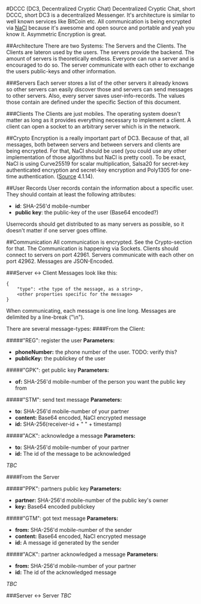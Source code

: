 #DCCC (DC3, Decentralized Cryptic Chat)
Decentralized Cryptic Chat, short DCCC, short DC3 is a decentralized Messenger. It's architecture is similar to well known services like BitCoin etc. All communication is being encrypted via [NaCl](http://nacl.cr.yp.to/) because it's awesome and open source and portable and yeah you know it. Asymmetric Encryption is great.

##Architecture
There are two Systems: The Servers and the Clients. The Clients are lateron used by the users. The servers provide the backend. The amount of servers is theoretically endless. Everyone can run a server and is encouraged to do so. The server communicate with each other to exchange the users public-keys and other information.

###Servers
Each server stores a list of the other servers it already knows so other servers can easily discover those and servers can send messages to other servers. Also, every server saves user-info-records. The values those contain are defined under the specific Section of this document. 

###Clients
The Clients are just mobiles. The operating system doesn't matter as long as it provides everything necessary to implement a client. A client can open a socket to an arbitrary server which is in the network.

##Crypto
Encryption is a really important part of DC3. Because of that, all messages, both between servers and between servers and clients are being encrypted. For that, NaCl should be used (you could use any other implementation of those algorithms but NaCl is pretty cool). To be exact, NaCl is using Curve25519 for scalar multiplication, Salsa20 for secret-key authenticated encryption and secret-key encryption and Poly1305 for one-time authentication. ([Source](http://nacl.cr.yp.to/valid.html) 4.1.14).

##User Records
User records contain the information about a specific user. They should contain at least the following attributes:
* **id**: SHA-256'd mobile-number
* **public key**: the public-key of the user (Base64 encoded?)

Userrecords should get distributed to as many servers as possible, so it doesn't matter if one server goes offline. 

##Communication
All communication is encrypted. See the Crypto-section for that. The Communication is happening via Sockets. Clients should connect to servers on port 42961. Servers communicate with each other on port 42962. Messages are JSON-Encoded.

###Server <-> Client
Messages look like this:

```
{
	"type": <the type of the message, as a string>,
	<other properties specific for the message>
}
```

When communicating, each message is one line long. Messages are delimited by a line-break ("\n").

There are several message-types:
####From the Client:

#####"REG": register the user
**Parameters:**

* **phoneNumber:** the phone number of the user. TODO: verify this?
* **publicKey:** the publickey of the user

#####"GPK": get public key
**Parameters:**

* **of:** SHA-256'd mobile-number of the person you want the public key from

#####"STM": send text message 
**Parameters:**

* **to:** SHA-256'd mobile-number of your partner
* **content:** Base64 encoded, NaCl encrypted message
* **id:** SHA-256(receiver-id + " " + timestamp) 

#####"ACK": acknowledge a message
**Parameters:**

* **to:** SHA-256'd mobile-number of your partner
* **id:** The id of the message to be acknowledged

*TBC*

####From the Server 

#####"PPK": partners public key
**Parameters:**

* **partner:** SHA-256'd mobile-number of the public key's owner
* **key:** Base64 encoded publickey

#####"GTM": got text message
**Parameters:**

* **from:** SHA-256'd mobile-number of the sender
* **content:** Base64 encoded, NaCl encrypted message
* **id:** A message id generated by the sender

#####"ACK": partner acknowledged a message
**Parameters:**

* **from:** SHA-256'd mobile-number of your partner
* **id:** The id of the acknowledged message

*TBC*


###Server <-> Server
*TBC*
